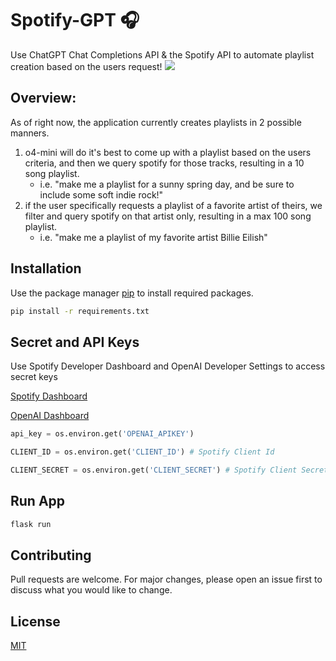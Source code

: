 # Spotify-GPT 🎧
Use ChatGPT Chat Completions API & the Spotify API to automate playlist creation based on the users request!
![](https://github.com/flyseddy/Spotify-GPT/blob/main/screenshots/chancePlaylistRequest.png?raw=true)

## Overview:

As of right now, the application currently creates playlists in 2 possible manners. 
1. o4-mini will do it's best to come up with a playlist based on the users criteria, and then we query spotify for those tracks, resulting in a 10 song playlist.
   - i.e. "make me a playlist for a sunny spring day, and be sure to include some soft indie rock!"
2. if the user specifically requests a playlist of a favorite artist of theirs, we filter and query spotify on that artist only, resulting in a max 100 song playlist.
   - i.e. "make me a playlist of my favorite artist Billie Eilish"

## Installation

Use the package manager [pip](https://pip.pypa.io/en/stable/) to install required packages.

```bash
pip install -r requirements.txt
```

## Secret and API Keys
Use Spotify Developer Dashboard and OpenAI Developer Settings to access secret keys

[Spotify Dashboard](https://developer.spotify.com/dashboard)

[OpenAI Dashboard](https://platform.openai.com/api-keys)

```python
api_key = os.environ.get('OPENAI_APIKEY') 

CLIENT_ID = os.environ.get('CLIENT_ID') # Spotify Client Id 

CLIENT_SECRET = os.environ.get('CLIENT_SECRET') # Spotify Client Secret

```
## Run App

```python
flask run
```

## Contributing

Pull requests are welcome. For major changes, please open an issue first
to discuss what you would like to change.



## License

[MIT](https://choosealicense.com/licenses/mit/)
